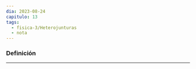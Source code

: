 ```yaml
---
dia: 2023-08-24
capitulo: 13
tags:
  - fisica-3/Heterojunturas
  - nota
---
```

### Definición
---
